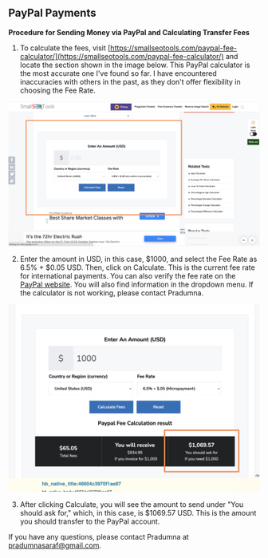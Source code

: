 ## PayPal Payments

**Procedure for Sending Money via PayPal and Calculating Transfer Fees**

1) To calculate the fees, visit [https://smallseotools.com/paypal-fee-calculator/](https://smallseotools.com/paypal-fee-calculator/) and locate the section shown in the image below. This PayPal calculator is the most accurate one I've found so far. I have encountered inaccuracies with others in the past, as they don't offer flexibility in choosing the Fee Rate.

<p align="center">
<img src="./paypal-1.png" width="900">
</p>

2) Enter the amount in USD, in this case, $1000, and select the Fee Rate as 6.5% + $0.05 USD. Then, click on Calculate. This is the current fee rate for international payments. You can also verify the fee rate on the [PayPal website](https://www.paypal.com/in/webapps/mpp/merchant-fees). You will also find information in the dropdown menu. If the calculator is not working, please contact Pradumna.

<p align="center">
<img src="./paypal-2.png" width="900">
</p>

3) After clicking Calculate, you will see the amount to send under "You should ask for," which, in this case, is $1069.57 USD. This is the amount you should transfer to the PayPal account.

If you have any questions, please contact Pradumna at pradumnasaraf@gmail.com.
